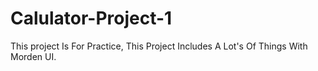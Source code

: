 # Calulator-Project-1
This project Is For Practice, This Project Includes A Lot's Of Things With Morden UI.
